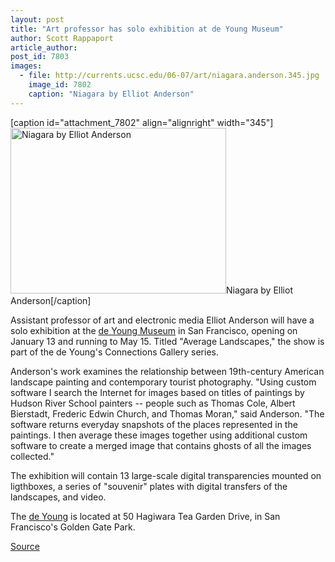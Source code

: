 ```yaml
---
layout: post
title: "Art professor has solo exhibition at de Young Museum"
author: Scott Rappaport
article_author: 
post_id: 7803
images:
  - file: http://currents.ucsc.edu/06-07/art/niagara.anderson.345.jpg
    image_id: 7802
    caption: "Niagara by Elliot Anderson"
---
```


[caption id="attachment_7802" align="alignright" width="345"]<a href="http://dev-ucsc-news.pantheonsite.io/wp-content/uploads/2007/01/niagara.anderson.345.jpg"><img class="size-full wp-image-7802" src="http://dev-ucsc-news.pantheonsite.io/wp-content/uploads/2007/01/niagara.anderson.345.jpg" alt="Niagara by Elliot Anderson" width="345" height="265" /></a>Niagara by Elliot Anderson[/caption]
<a name="content" id="content"></a>
<p>
  Assistant professor of art and electronic media Elliot Anderson will have a solo exhibition at the <a href="http://www.thinker.org/deyoung/index.asp">de Young Museum</a> in San Francisco, opening on January 13 and running to May 15. Titled "Average Landscapes," the show is part of the de Young's Connections Gallery series.
</p>
<p>
  Anderson's work examines the relationship between 19th-century American landscape painting and contemporary tourist photography. "Using custom software I search the Internet for images based on titles of paintings by Hudson River School painters -- people such as Thomas Cole, Albert Bierstadt, Frederic Edwin Church, and Thomas Moran," said Anderson. "The software returns everyday snapshots of the places represented in the paintings. I then average these images together using additional custom software to create a merged image that contains ghosts of all the images collected."
</p>
<p>
  The exhibition will contain 13 large-scale digital transparencies mounted on ligthboxes, a series of "souvenir" plates with digital transfers of the landscapes, and video.
</p>
<p>
  The <a href="http://www.thinker.org/deyoung/index.asp">de Young</a> is located at 50 Hagiwara Tea Garden Drive, in San Francisco's Golden Gate Park.
</p>
<p><a href="http://www1.ucsc.edu/currents/06-07/01-08/brief-anderson.asp" title="Permalink to brief-anderson">Source</a></p>
